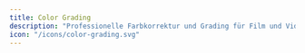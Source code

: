 ```yaml
---
title: Color Grading
description: "Professionelle Farbkorrektur und Grading für Film und Video."
icon: "/icons/color-grading.svg"
---
```

